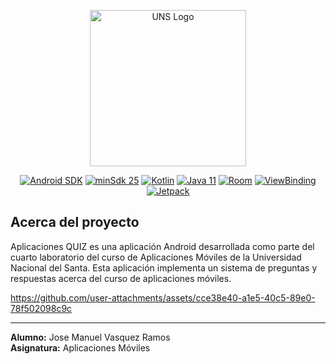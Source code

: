 <p align="center"><a href="https://www.uns.edu.pe" target="_blank"><img src="https://upload.wikimedia.org/wikipedia/commons/1/1a/Universidad_Nacional_del_Santa_Logo.png" width="250" alt="UNS Logo"></a></p>

<p align="center">
  <a href="https://developer.android.com/"><img src="https://img.shields.io/badge/Android-35-brightgreen?logo=android" alt="Android SDK"></a>
  <a href="https://developer.android.com/about/versions/14/get"><img src="https://img.shields.io/badge/minSdk-24-yellow" alt="minSdk 25"></a>
  <a href="https://kotlinlang.org/"><img src="https://img.shields.io/badge/Kotlin-2.0.21-7F52FF?logo=kotlin&logoColor=white" alt="Kotlin"></a>
  <a href="https://www.java.com/"><img src="https://img.shields.io/badge/Java-11-%23ED8B00?logo=openjdk&logoColor=white" alt="Java 11"></a>
  <a href="https://developer.android.com/training/data-storage/room"><img src="https://img.shields.io/badge/Room-✓-darkcyan?logo=sqlite&logoColor=white" alt="Room"></a>
  <a href="https://developer.android.com/topic/libraries/view-binding"><img src="https://img.shields.io/badge/ViewBinding-✓-orange" alt="ViewBinding"></a>
  <a href="https://developer.android.com/jetpack"><img src="https://img.shields.io/badge/Jetpack-✓-%234285F4" alt="Jetpack"></a>
</p>

## Acerca del proyecto
Aplicaciones QUIZ es una aplicación Android desarrollada como parte del cuarto laboratorio del curso de Aplicaciones Móviles de la Universidad Nacional del Santa. Esta aplicación implementa un sistema de preguntas y respuestas acerca del curso de aplicaciones móviles.

https://github.com/user-attachments/assets/cce38e40-a1e5-40c5-89e0-78f502098c9c

___

**Alumno:** Jose Manuel Vasquez Ramos  
**Asignatura:** Aplicaciones Móviles
